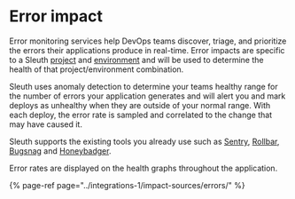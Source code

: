 # Error impact

Error monitoring services help DevOps teams discover, triage, and prioritize the errors their applications produce in real-time. Error impacts are specific to a Sleuth [project](../modeling-your-deployments/projects/) and [environment](../modeling-your-deployments/environment-support.md) and will be used to determine the health of that project/environment combination.

Sleuth uses anomaly detection to determine your teams healthy range for the number of errors your application generates and will alert you and mark deploys as unhealthy when they are outside of your normal range. With each deploy, the error rate is sampled and correlated to the change that may have caused it. 

Sleuth supports the existing tools you already use such as [Sentry](../integrations-1/impact-sources/errors/sentry.md), [Rollbar](../integrations-1/impact-sources/errors/rollbar.md), [Bugsnag](../integrations-1/impact-sources/errors/bugsnag.md) and [Honeybadger](../integrations-1/impact-sources/errors/honeybadger.md).

Error rates are displayed on the health graphs throughout the application. 

{% page-ref page="../integrations-1/impact-sources/errors/" %}



